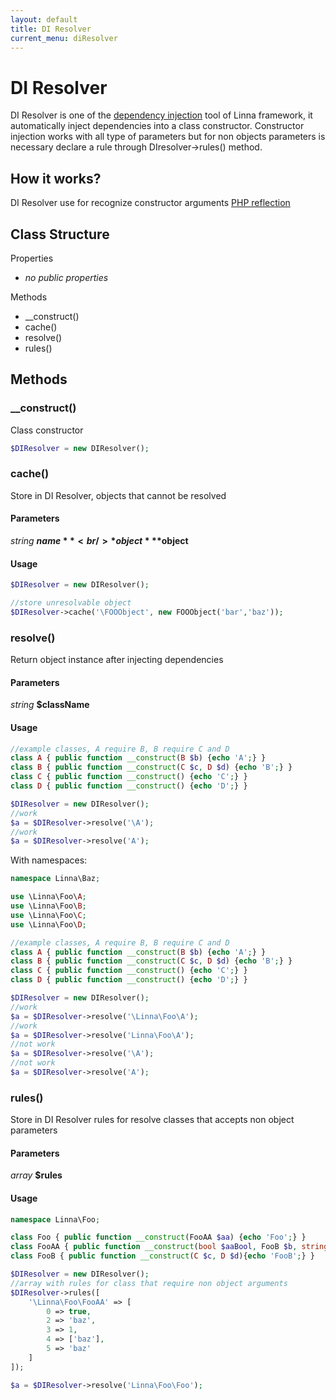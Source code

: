 ```yaml
---
layout: default
title: DI Resolver
current_menu: diResolver
---
```


# DI Resolver
DI Resolver is one of the [dependency injection](https://en.wikipedia.org/wiki/Dependency_injection) tool of Linna framework, 
it automatically inject dependencies into a class constructor. Constructor injection works with all type of parameters but for non
objects parameters is necessary declare a rule through DIresolver->rules() method.

## How it works?
DI Resolver use for recognize constructor arguments [PHP reflection](http://php.net/manual/en/book.reflection.php)

## Class Structure

Properties
- *no public properties*

Methods
- __construct()
- cache()
- resolve()
- rules()

## Methods

### __construct()
Class constructor
```php
$DIResolver = new DIResolver();
```

### cache()
Store in DI Resolver, objects that cannot be resolved

#### Parameters
*string* **$name**<br/>
*object* **$object**<br/>

#### Usage
```php
$DIResolver = new DIResolver();

//store unresolvable object
$DIResolver->cache('\FOOObject', new FOOObject('bar','baz'));
```

### resolve()
Return object instance after injecting dependencies

#### Parameters
*string* **$className**<br/>

#### Usage
```php
//example classes, A require B, B require C and D
class A { public function __construct(B $b) {echo 'A';} }
class B { public function __construct(C $c, D $d) {echo 'B';} }
class C { public function __construct() {echo 'C';} }
class D { public function __construct() {echo 'D';} }

$DIResolver = new DIResolver();
//work
$a = $DIResolver->resolve('\A'); 
//work
$a = $DIResolver->resolve('A'); 
```

With namespaces:
```php
namespace Linna\Baz;

use \Linna\Foo\A;
use \Linna\Foo\B;
use \Linna\Foo\C;
use \Linna\Foo\D;

//example classes, A require B, B require C and D
class A { public function __construct(B $b) {echo 'A';} }
class B { public function __construct(C $c, D $d) {echo 'B';} }
class C { public function __construct() {echo 'C';} }
class D { public function __construct() {echo 'D';} }

$DIResolver = new DIResolver();
//work
$a = $DIResolver->resolve('\Linna\Foo\A');
//work
$a = $DIResolver->resolve('Linna\Foo\A');
//not work
$a = $DIResolver->resolve('\A'); 
//not work
$a = $DIResolver->resolve('A');
```

### rules()
Store in DI Resolver rules for resolve classes that accepts non object parameters

#### Parameters
*array* **$rules**<br/>

#### Usage
```php
namespace Linna\Foo;

class Foo { public function __construct(FooAA $aa) {echo 'Foo';} }
class FooAA { public function __construct(bool $aaBool, FooB $b, string $aaString, int $aaInt, array $aaArray, $aaNoType) {echo 'FooAA';} }
class FooB { public function __construct(C $c, D $d){echo 'FooB';} }

$DIResolver = new DIResolver();
//array with rules for class that require non object arguments
$DIResolver->rules([
    '\Linna\Foo\FooAA' => [
        0 => true,
        2 => 'baz',
        3 => 1,
        4 => ['baz'],
        5 => 'baz'
    ]
]);

$a = $DIResolver->resolve('Linna\Foo\Foo');